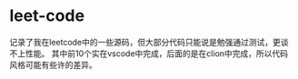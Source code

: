 # leet-code
记录了我在leetcode中的一些源码，但大部分代码只能说是勉强通过测试，更谈不上性能。
其中前10个实在vscode中完成，后面的是在clion中完成，所以代码风格可能有些许的差异。
